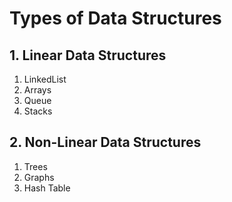 # Types of Data Structures

## 1. Linear Data Structures
1. LinkedList
2. Arrays
3. Queue
4. Stacks
## 2. Non-Linear Data Structures
1. Trees
2. Graphs
3. Hash Table
